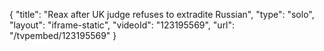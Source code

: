 {
    "title": "Reax after UK judge refuses to extradite Russian",
    "type": "solo",
    "layout": "iframe-static",
    "videoId": "123195569",
    "url": "\/tvpembed\/123195569"
}
